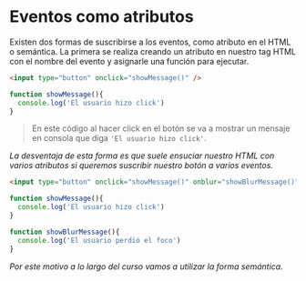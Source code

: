 # Eventos como atributos

Existen dos formas de suscribirse a los eventos, como atributo en el HTML o semántica. La primera se realiza creando un atributo en nuestro tag HTML con el nombre del evento y asignarle una función para ejecutar.

```html
<input type="button" onclick="showMessage()" />
```

```js
function showMessage(){
  console.log('El usuario hizo click')
}
```

> En este código al hacer click en el botón se va a mostrar un mensaje en consola que diga `'El usuario hizo click'`.

*La desventaja de esta forma es que suele ensuciar nuestro HTML con varios atributos si queremos suscribir nuestro botón a varios eventos.*

```html
<input type="button" onclick="showMessage()" onblur="showBlurMessage()"/>
```

```js
function showMessage(){
  console.log('El usuario hizo click')
}

function showBlurMessage(){
  console.log('El usuario perdió el foco')
}
```

*Por este motivo a lo largo del curso vamos a utilizar la forma semántica.*